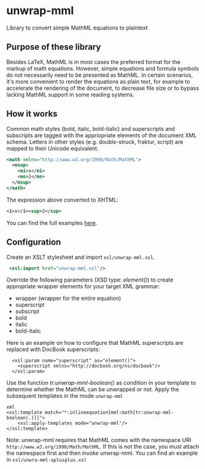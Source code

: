 # unwrap-mml
Library to convert simple MathML equations to plaintext

## Purpose of these library

Besides LaTeX, MathML is in most cases the preferred format for the markup
of math equations. However, simple equations and formula symbols do not
necessarily need to be presented as MathML. In certain scenarios, it's more
convenient to render the equations as plain text, for example to accelerate the
rendering of the document, to decrease file size or to bypass lacking MathML
support in some reading systems.

## How it works

Common math styles (bold, italic, bold-italic) and superscripts and subscripts are
tagged with the appriopriate elements of the document XML schema. Letters in other
styles (e.g. double-struck, fraktur, script) are mapped to their Unicode equivalent.

```xml
<math xmlns="http://www.w3.org/1998/Math/MathML">
  <msup>
    <mi>x</mi>
    <mn>2</mn>
  </msup>
</math>
```

The expression above converted to XHTML:


```xml
<i>x</i><sup>2</sup>
```

You can find the full examples [here](https://github.com/transpect/unwrap-mml/blob/master/example).

## Configuration

Create an XSLT stylesheet and import `xsl/unwrap-mml.xsl`.

```xml
 <xsl:import href="unwrap-mml.xsl"/>
```

Override the following parameters (XSD type: _element()_) to create appropriate
wrapper elements for your target XML grammar:

* wrapper (wrapper for the entire equation)
* superscript
* subscript
* bold
* italic
* bold-italic

Here is an example on how to configure that MathML superscripts are replaced
with DocBook superscripts:

```
  <xsl:param name="superscript" as="element()">
    <superscript xmlns="http://docbook.org/ns/docbook"/>
  </xsl:param>
```

Use the function _tr:unwrap-mml-boolean()_ as condition in your template
to determine whether the MathML can be unwrapped or not. Apply the subsequent
templates in the mode `unwrap-mml`

```
xml
<xsl:template match="*:inlineequation[mml:math[tr:unwrap-mml-boolean(.)]]">
    <xsl:apply-templates mode="unwrap-mml"/>
</xsl:template>
```

Note: unwrap-mml requires that MathML comes with the namespace URI
`http://www.w3.org/1998/Math/MathML`. If this is not the case, you must attach
the namespace first and then invoke unwrap-mml. You can find an example
in `xsl/unwra-mml-aplusplus.xsl`

